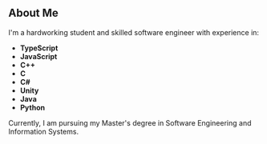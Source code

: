 ## About Me

I'm a hardworking student and skilled software engineer with experience in:

- **TypeScript**
- **JavaScript**
- **C++**
- **C**
- **C#**
- **Unity**
- **Java**
- **Python**

Currently, I am pursuing my Master's degree in Software Engineering and Information Systems.
